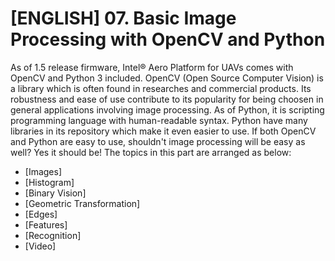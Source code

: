 # [ENGLISH] 07. Basic Image Processing with OpenCV and Python

As of 1.5 release firmware, Intel® Aero Platform for UAVs comes with OpenCV and Python 3 included. OpenCV (Open Source Computer Vision) is a library which is often found in researches and commercial products. Its robustness and ease of use contribute to its popularity for being choosen in general applications involving image processing. As of Python, it is scripting programming language with human-readable syntax. Python have many libraries in its repository which make it even easier to use. If both OpenCV and Python are easy to use, shouldn't image processing will be easy as well? Yes it should be! The topics in this part are arranged as below:
* [Images]
* [Histogram]
* [Binary Vision]
* [Geometric Transformation]
* [Edges]
* [Features]
* [Recognition]
* [Video]
